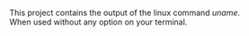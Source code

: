 This project contains the output of the linux command *uname*.  
When used without any option on your terminal.